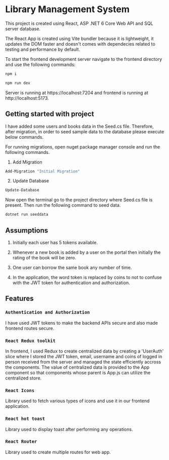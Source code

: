 # Library Management System

This project is created using React, ASP .NET 6 Core Web API and SQL server database.

The React App is created using Vite bundler because it is lightweight, it updates the DOM faster and doesn't comes with dependecies related to testing and performance by default.

To start the frontend development server navigate to the frontend directory and use the following commands: 

```bash
npm i

npm run dev
```

Server is running at https://localhost:7204 and frontend is running at http://localhost:5173.

## Getting started with project

I have added some users and books data in the Seed.cs file. Therefore, after migration, in order to seed sample data to the database please execute below commands.

For running migrations, open nuget package manager console and run the following commands.

1. Add Migration 

```bash
Add-Migration "Initial Migration"
```
2. Update Database

```bash
Update-Database
```
Now open the terminal go to the project directory where Seed.cs file is present. Then run the following command to seed data.

```bash
dotnet run seeddata
```

## Assumptions

1. Initially each user has 5 tokens available.

2. Whenever a new book is added by a user on the portal then initially the rating of the book will be zero.

3. One user can borrow the same book any number of time.

4. In the application, the word token is replaced by coins to not to confuse with the JWT token for authentication and authorization.

## Features

### `Authentication and Authorization`

I have used JWT tokens to make the backend APIs secure and also made frontend routes secure.

### `React Redux toolkit`

In frontend, I used Redux to create centralized data by creating a 'UserAuth' slice where I stored the JWT token, email, username and coins of logged in person received from the server and managed the state efficiently accross the components. The value of centralized data is provided to the App component so that components whose parent is App.js can utilize the centralized store.

### `React Icons`

Library used to fetch various types of icons and use it in our frontend application.

### `React hot toast`

Library used to display toast after performing any operations.

### `React Router`

Library used to create multiple routes for web app.

